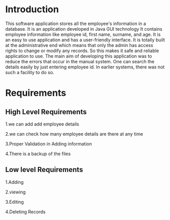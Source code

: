 # Introduction 

This software application stores all the employee's information in a database. It is an application developed in Java GUI technology  It contains employee information like employee id, first name, surname, and age. It is an easy to use application and has a user-friendly interface. It is totally built at the administrative end which means that only the admin has access rights to change or modify any records. So this makes it safe and reliable application to use. The main aim of developing this application was to reduce the errors that occur in the manual system. One can search the details easily by just entering employee id. In earlier systems, there was not such a facility to do so.

# Requirements

## High Level Requirements
 
 1.we can add add employee details 
 
 2.we can check how many employee details are there at any time
 
 3.Proper Validation in Adding information
 
 4.There is a backup of the files

## Low level Requirements
1.Adding

2.viewing

3.Editing

4.Deleting Records